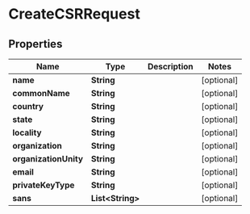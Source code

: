 

# CreateCSRRequest


## Properties

| Name | Type | Description | Notes |
|------------ | ------------- | ------------- | -------------|
|**name** | **String** |  |  [optional] |
|**commonName** | **String** |  |  [optional] |
|**country** | **String** |  |  [optional] |
|**state** | **String** |  |  [optional] |
|**locality** | **String** |  |  [optional] |
|**organization** | **String** |  |  [optional] |
|**organizationUnity** | **String** |  |  [optional] |
|**email** | **String** |  |  [optional] |
|**privateKeyType** | **String** |  |  [optional] |
|**sans** | **List&lt;String&gt;** |  |  [optional] |



